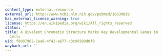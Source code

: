 ```yaml
---
content_type: external-resource
external_url: http://www.ncbi.nlm.nih.gov/pubmed/16630819
has_external_license_warning: true
license: https://en.wikipedia.org/wiki/All_rights_reserved
status: ''
title: A Bivalent Chromatin Structure Marks Key Developmental Genes in Embryonic Stem
  Cells
uid: f8007962-1ea6-4f42-a677-c3c96999d0f9
wayback_url: ''
---
```

